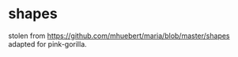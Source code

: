 # shapes


stolen from https://github.com/mhuebert/maria/blob/master/shapes
adapted for pink-gorilla.